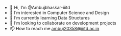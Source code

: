 - 👋 Hi, I’m @Ambujbhaskar-iiitd
- 👀 I’m interested in Computer Science and Design
- 🌱 I’m currently learning Data Structures 
- 💞️ I’m looking to collaborate on development projects
- 📫 How to reach me ambuj20358@iiitd.ac.in

<!---
Ambujbhaskar-iiitd/Ambujbhaskar-iiitd is a ✨ special ✨ repository because its `README.md` (this file) appears on your GitHub profile.
You can click the Preview link to take a look at your changes.
--->
